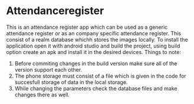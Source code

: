 # Attendanceregister
This is an attendance register app which can be used as a generic attendance register or as an company specific attendance register.
This consist of a realm database whichh stores the images locally.
To install the application open it with  android studio and build the project, using build option create an apk and install it in the desired devices.
Things to note:  
 1. Before commiting changes in the build version make sure all of the version support each other.
 2. The phone storage must consist of a file which is given in the code for succesfull storage of data in the local storage.
 3. While changing the parameters check the database files and make changes there as well.
